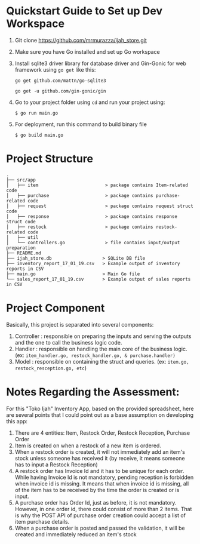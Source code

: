 # Quickstart Guide to Set up Dev Workspace

1. Git clone https://github.com/mrmurazza/ijah_store.git
2. Make sure you have Go installed and set up Go workspace
3. Install sqlite3 driver library for database driver and Gin-Gonic for web framework using `go get` like this:

   `go get github.com/mattn/go-sqlite3`
   
    `go get -u github.com/gin-gonic/gin`
    
4. Go to your project folder using `cd` and run your project using:

    `$ go run main.go`
    
5. For deployment, run this command to build binary file

    `$ go build main.go`
    
    
# Project Structure 
```
.
├── src/app
│   ├── item                         > package contains Item-related code 
│   ├── purchase                     > package contains purchase-related code
│   ├── request                      > package contains request struct code
│   ├── response                     > package contains response struct code
│   ├── restock                      > package contains restock-related code
│   ├── util                         
│   └── controllers.go               > file contains input/output preparation
├── README.md
├── ijah_store.db                   > SQLite DB file
├── inventory_report_17_01_19.csv   > Example output of inventory reports in CSV
├── main.go                         > Main Go file
└── sales_report_17_01_19.csv       > Example output of sales reports in CSV 

```

# Project Component

Basically, this project is separated into several components: 
1. Controller : responsible on preparing the inputs and serving the outputs and the one to call the business logic code.
2. Handler : responsible on handling the main core of the business logic. (ex: `item_handler.go, restock_handler.go, & purchase.handler)`
3. Model : responsible on containing the struct and queries. (ex: `item.go, restock_resception.go, etc`)


# Notes Regarding the Assessment:

For this "Toko Ijah" Inventory App, based on the provided spreadsheet, here are several points that 
I could point out as a base assumption on developing this app:

1. There are 4 entities: Item, Restock Order, Restock Reception, Purchase Order
2. Item is created on when a restock of a new item is ordered.
3. When a restock order is created, it will not immediately add an item's stock unless someone has received 
it (by receive, it means someone has to input a Restock Reception)
4. A restock order has Invoice Id and it has to be unique for each order. While having Invoice Id is not mandatory, 
pending reception is forbidden when invoice id is missing. It means that when invoice id is missing, 
all of the item has to be received by the time the order is created or is input.
5. A purchase order has Order Id, just as before, it is not mandatory. However, in one order id, 
there could consist of more than 2 items. That is why the POST API of purchase order creation could 
accept a list of item purchase details. 
6. When a purchase order is posted and passed the validation, it will be created and immediately reduced 
an item's stock
